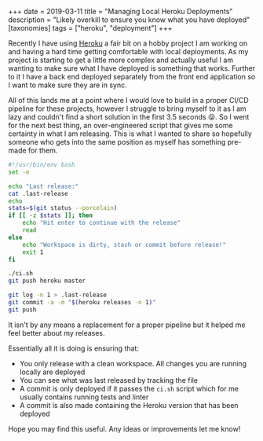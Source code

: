 +++
date = 2019-03-11
title = "Managing Local Heroku Deployments"
description = "Likely overkill to ensure you know what you have deployed"
[taxonomies]
tags = ["heroku", "deployment"]
+++

Recently I have using [Heroku] a fair bit on a hobby project I am working on and
having a hard time getting comfortable with local deployments. As my project is
starting to get a little more complex and actually useful I am wanting to make
sure what I have deployed is something that works. Further to it I have a back end
deployed separately from the front end application so I want to make sure they
are in sync.

All of this lands me at a point where I would love to build in a proper CI/CD
pipeline for these projects, however I struggle to bring myself to it as I am
lazy and couldn't find a short solution in the first 3.5 seconds
:stuck_out_tongue_closed_eyes:. So I went for the next best thing, an
over-engineered script that gives me some certainty in what I am releasing. This
is what I wanted to share so hopefully someone who gets into the same position
as myself has something pre-made for them.

```bash
#!/usr/bin/env bash
set -e

echo "Last release:"
cat .last-release
echo
stats=$(git status --porcelain)
if [[ -z $stats ]]; then
    echo "Hit enter to continue with the release"
    read
else
    echo "Workspace is dirty, stash or commit before release!"
    exit 1
fi

./ci.sh
git push heroku master

git log -n 1 > .last-release
git commit -a -m "$(heroku releases -n 1)"
git push
```

It isn't by any means a replacement for a proper pipeline but it helped me feel
better about my releases.

Essentially all it is doing is ensuring that:
* You only release with a clean workspace. All changes you are running locally
  are deployed
* You can see what was last released by tracking the file
* A commit is only deployed if it passes the `ci.sh` script which for me usually
  contains running tests and linter
* A commit is also made containing the Heroku version that has been deployed

Hope you may find this useful. Any ideas or improvements let me know!

[Heroku]: https://www.heroku.com/
